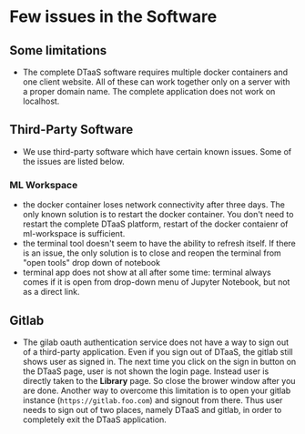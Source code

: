 # Few issues in the Software

## Some limitations

- The complete DTaaS software requires
  multiple docker containers and one client website.
  All of these can work together only on a server with a proper domain name.
  The complete application does not work on localhost.

## Third-Party Software

- We use third-party software which have certain
  known issues. Some of the issues are listed below.

### ML Workspace

- the docker container loses network connectivity after three days.
  The only known solution is to restart the docker container.
  You don't need to restart the complete DTaaS platform, restart of
  the docker contaienr of ml-workspace is sufficient.
- the terminal tool doesn't seem to have the ability to refresh itself.
  If there is an issue, the only solution is to close and
  reopen the terminal from "open tools" drop down of notebook
- terminal app does not show at all after some time: terminal always
  comes if it is open from drop-down menu of Jupyter Notebook,
  but not as a direct link.

## Gitlab

- The gilab oauth authentication service does not
  have a way to sign out of a third-party application.
  Even if you sign out of DTaaS, the gitlab still shows user as signed in.
  The next time you click on the sign in button on the DTaaS page,
  user is not shown the login page.
  Instead user is directly taken to the **Library** page.
  So close the brower window after you are done.
  Another way to overcome this limitation is to open your
  gitlab instance (`https://gitlab.foo.com`) and signout from there.
  Thus user needs to sign out of two places, namely DTaaS and gitlab,
  in order to completely exit the DTaaS application.
